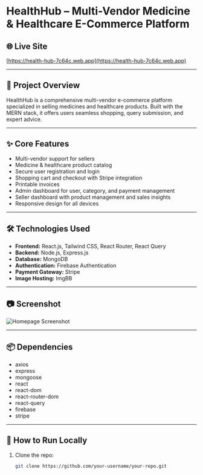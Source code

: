 # HealthHub – Multi-Vendor Medicine & Healthcare E-Commerce Platform

## 🌐 Live Site
[https://health-hub-7c64c.web.app](https://health-hub-7c64c.web.app)

---

## 📌 Project Overview
HealthHub is a comprehensive multi-vendor e-commerce platform specialized in selling medicines and healthcare products. Built with the MERN stack, it offers users seamless shopping, query submission, and expert advice.

---

## ✨ Core Features
- Multi-vendor support for sellers  
- Medicine & healthcare product catalog  
- Secure user registration and login  
- Shopping cart and checkout with Stripe integration  
- Printable invoices  
- Admin dashboard for user, category, and payment management  
- Seller dashboard with product management and sales insights  
- Responsive design for all devices  

---

## 🛠 Technologies Used
- **Frontend:** React.js, Tailwind CSS, React Router, React Query  
- **Backend:** Node.js, Express.js  
- **Database:** MongoDB  
- **Authentication:** Firebase Authentication  
- **Payment Gateway:** Stripe  
- **Image Hosting:** ImgBB  

---

## 📷 Screenshot
![Homepage Screenshot](https://i.ibb.co.com/7xp366nY/s1.jpg)

---

## 📦 Dependencies
- axios  
- express  
- mongoose  
- react  
- react-dom  
- react-router-dom  
- react-query  
- firebase  
- stripe  

---

## 🚀 How to Run Locally

1. Clone the repo:  
   ```bash
   git clone https://github.com/your-username/your-repo.git
